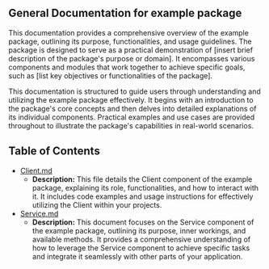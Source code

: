 ## General Documentation for example package

This documentation provides a comprehensive overview of the example package, outlining its purpose, functionalities, and usage guidelines. The package is designed to serve as a practical demonstration of [insert brief description of the package's purpose or domain]. It encompasses various components and modules that work together to achieve specific goals, such as [list key objectives or functionalities of the package].

This documentation is structured to guide users through understanding and utilizing the example package effectively. It begins with an introduction to the package's core concepts and then delves into detailed explanations of its individual components.  Practical examples and use cases are provided throughout to illustrate the package's capabilities in real-world scenarios.


## Table of Contents
- [Client.md](Client.md)
  - **Description:** This file details the Client component of the example package, explaining its role, functionalities, and how to interact with it. It includes code examples and usage instructions for effectively utilizing the Client within your projects. 
- [Service.md](Service.md)
  - **Description:** This document focuses on the Service component of the example package, outlining its purpose, inner workings, and available methods. It provides a comprehensive understanding of how to leverage the Service component to achieve specific tasks and integrate it seamlessly with other parts of your application. 



